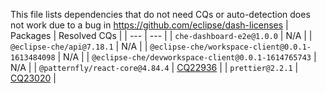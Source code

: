 This file lists dependencies that do not need CQs or auto-detection does not work due to a bug in https://github.com/eclipse/dash-licenses
| Packages | Resolved CQs |
| --- | --- |
| `che-dashboard-e2e@1.0.0` | N/A |
| `@eclipse-che/api@7.18.1` | N/A |
| `@eclipse-che/workspace-client@0.0.1-1613484098` | N/A |
| `@eclipse-che/devworkspace-client@0.0.1-1614765743` | N/A |
| `@patternfly/react-core@4.84.4` | [CQ22936](https://dev.eclipse.org/ipzilla/show_bug.cgi?id=22936) |
| `prettier@2.2.1` | [CQ23020](https://dev.eclipse.org/ipzilla/show_bug.cgi?id=23020) |
